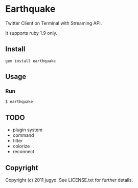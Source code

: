 Earthquake
====

Twitter Client on Terminal with Streaming API.

It supports ruby 1.9 only.

Install
----

    gem install earthquake

Usage
----

### Run

    $ earthquake

TODO
----

* plugin system
 * command
 * filter
* colorize
* reconnect

Copyright
----

Copyright (c) 2011 jugyo. See LICENSE.txt for further details.